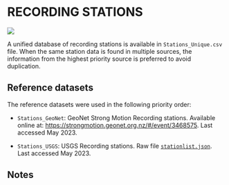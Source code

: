 # RECORDING STATIONS

![](recording_stations.png)

A unified database of recording stations is available in `Stations_Unique.csv` file.
When the same station data is found in multiple sources, the information from the highest priority source is preferred to avoid duplication.


## Reference datasets

The reference datasets were used in the following priority order:

- `Stations_GeoNet`: GeoNet Strong Motion Recording stations. Available online at: https://strongmotion.geonet.org.nz/#/event/3468575. Last accessed May 2023.

- `Stations_USGS`: USGS Recording stations. Raw file [`stationlist.json`](https://earthquake.usgs.gov/product/shakemap/usp000huvq/atlas/1594175310841/download/stationlist.json/shakemap/stations). Last accessed May 2023.

## Notes
